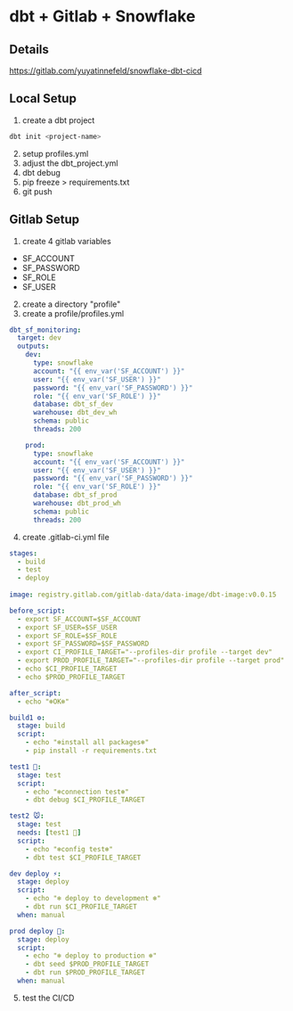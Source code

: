 # dbt + Gitlab + Snowflake

## Details
https://gitlab.com/yuyatinnefeld/snowflake-dbt-cicd


## Local Setup
1. create a dbt project
```bash
dbt init <project-name>
```
2. setup profiles.yml
3. adjust the dbt_project.yml
4. dbt debug
5. pip freeze > requirements.txt
6. git push

## Gitlab Setup

1. create 4 gitlab variables
- SF_ACCOUNT
- SF_PASSWORD
- SF_ROLE
- SF_USER
2. create a directory "profile"
3. create a profile/profiles.yml

```yml
dbt_sf_monitoring:
  target: dev
  outputs:
    dev:
      type: snowflake
      account: "{{ env_var('SF_ACCOUNT') }}"
      user: "{{ env_var('SF_USER') }}"
      password: "{{ env_var('SF_PASSWORD') }}"
      role: "{{ env_var('SF_ROLE') }}"
      database: dbt_sf_dev
      warehouse: dbt_dev_wh
      schema: public
      threads: 200

    prod:
      type: snowflake
      account: "{{ env_var('SF_ACCOUNT') }}"
      user: "{{ env_var('SF_USER') }}"
      password: "{{ env_var('SF_PASSWORD') }}"
      role: "{{ env_var('SF_ROLE') }}"
      database: dbt_sf_prod
      warehouse: dbt_prod_wh
      schema: public
      threads: 200
```
4. create .gitlab-ci.yml file

```yml
stages:
  - build
  - test
  - deploy
  
image: registry.gitlab.com/gitlab-data/data-image/dbt-image:v0.0.15

before_script:
  - export SF_ACCOUNT=$SF_ACCOUNT
  - export SF_USER=$SF_USER  
  - export SF_ROLE=$SF_ROLE
  - export SF_PASSWORD=$SF_PASSWORD
  - export CI_PROFILE_TARGET="--profiles-dir profile --target dev"
  - export PROD_PROFILE_TARGET="--profiles-dir profile --target prod"
  - echo $CI_PROFILE_TARGET
  - echo $PROD_PROFILE_TARGET

after_script:
  - echo "❄️OK❄️"

build1 ⚙️:
  stage: build
  script:
    - echo "❄️install all packages❄️"
    - pip install -r requirements.txt

test1 🦖:
  stage: test
  script:
    - echo "❄️connection test❄️"
    - dbt debug $CI_PROFILE_TARGET

test2 🐭:
  stage: test
  needs: [test1 🦖]
  script:
    - echo "❄️config test❄️"
    - dbt test $CI_PROFILE_TARGET

dev deploy ⚡:
  stage: deploy
  script:
    - echo "❄️ deploy to development ❄️"
    - dbt run $CI_PROFILE_TARGET
  when: manual

prod deploy 🚀:
  stage: deploy
  script:
    - echo "❄️ deploy to production ❄️"
    - dbt seed $PROD_PROFILE_TARGET
    - dbt run $PROD_PROFILE_TARGET
  when: manual
```

5. test the CI/CD
